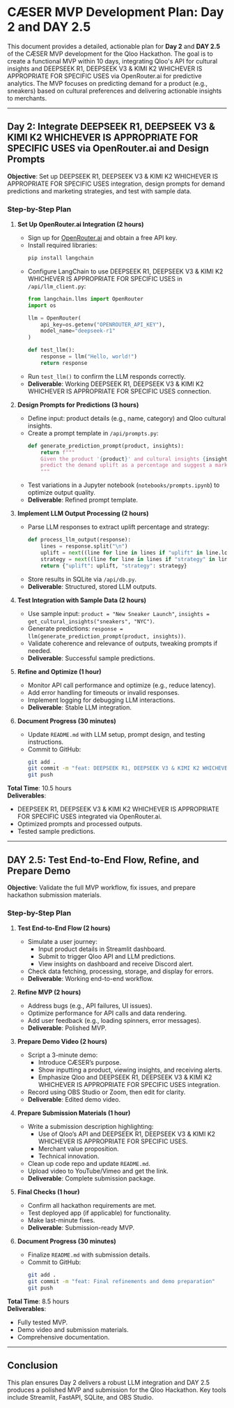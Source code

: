 # CÆSER MVP Development Plan: Day 2 and DAY 2.5

This document provides a detailed, actionable plan for **Day 2** and **DAY 2.5** of the CÆSER MVP development for the Qloo Hackathon. The goal is to create a functional MVP within 10 days, integrating Qloo's API for cultural insights and DEEPSEEK R1, DEEPSEEK V3 & KIMI K2 WHICHEVER IS APPROPRIATE FOR SPECIFIC USES via OpenRouter.ai for predictive analytics. The MVP focuses on predicting demand for a product (e.g., sneakers) based on cultural preferences and delivering actionable insights to merchants.

---

## Day 2: Integrate DEEPSEEK R1, DEEPSEEK V3 & KIMI K2 WHICHEVER IS APPROPRIATE FOR SPECIFIC USES via OpenRouter.ai and Design Prompts

**Objective**: Set up DEEPSEEK R1, DEEPSEEK V3 & KIMI K2 WHICHEVER IS APPROPRIATE FOR SPECIFIC USES integration, design prompts for demand predictions and marketing strategies, and test with sample data.

### Step-by-Step Plan

1. **Set Up OpenRouter.ai Integration (2 hours)**  
   - Sign up for [OpenRouter.ai](https://openrouter.ai) and obtain a free API key.  
   - Install required libraries:  
     ```bash
     pip install langchain
     ```  
   - Configure LangChain to use DEEPSEEK R1, DEEPSEEK V3 & KIMI K2 WHICHEVER IS APPROPRIATE FOR SPECIFIC USES in `/api/llm_client.py`:  
     ```python
     from langchain.llms import OpenRouter
     import os

     llm = OpenRouter(
         api_key=os.getenv("OPENROUTER_API_KEY"),
         model_name="deepseek-r1"
     )

     def test_llm():
         response = llm("Hello, world!")
         return response
     ```  
   - Run `test_llm()` to confirm the LLM responds correctly.  
   - **Deliverable**: Working DEEPSEEK R1, DEEPSEEK V3 & KIMI K2 WHICHEVER IS APPROPRIATE FOR SPECIFIC USES connection.

2. **Design Prompts for Predictions (3 hours)**  
   - Define input: product details (e.g., name, category) and Qloo cultural insights.  
   - Create a prompt template in `/api/prompts.py`:  
     ```python
     def generate_prediction_prompt(product, insights):
         return f"""
         Given the product '{product}' and cultural insights {insights},
         predict the demand uplift as a percentage and suggest a marketing strategy.
         """  
     ```  
   - Test variations in a Jupyter notebook (`notebooks/prompts.ipynb`) to optimize output quality.  
   - **Deliverable**: Refined prompt template.

3. **Implement LLM Output Processing (2 hours)**  
   - Parse LLM responses to extract uplift percentage and strategy:  
     ```python
     def process_llm_output(response):
         lines = response.split("\n")
         uplift = next((line for line in lines if "uplift" in line.lower()), "Unknown")
         strategy = next((line for line in lines if "strategy" in line.lower()), "Unknown")
         return {"uplift": uplift, "strategy": strategy}
     ```  
   - Store results in SQLite via `/api/db.py`.  
   - **Deliverable**: Structured, stored LLM outputs.

4. **Test Integration with Sample Data (2 hours)**  
   - Use sample input: `product = "New Sneaker Launch"`, `insights = get_cultural_insights("sneakers", "NYC")`.  
   - Generate predictions: `response = llm(generate_prediction_prompt(product, insights))`.  
   - Validate coherence and relevance of outputs, tweaking prompts if needed.  
   - **Deliverable**: Successful sample predictions.

5. **Refine and Optimize (1 hour)**  
   - Monitor API call performance and optimize (e.g., reduce latency).  
   - Add error handling for timeouts or invalid responses.  
   - Implement logging for debugging LLM interactions.  
   - **Deliverable**: Stable LLM integration.

6. **Document Progress (30 minutes)**  
   - Update `README.md` with LLM setup, prompt design, and testing instructions.  
   - Commit to GitHub:  
     ```bash
     git add .
     git commit -m "feat: DEEPSEEK R1, DEEPSEEK V3 & KIMI K2 WHICHEVER IS APPROPRIATE FOR SPECIFIC USES integration and prompt design"
     git push
     ```

**Total Time**: 10.5 hours  
**Deliverables**:  
- DEEPSEEK R1, DEEPSEEK V3 & KIMI K2 WHICHEVER IS APPROPRIATE FOR SPECIFIC USES integrated via OpenRouter.ai.  
- Optimized prompts and processed outputs.  
- Tested sample predictions.

---

## DAY 2.5: Test End-to-End Flow, Refine, and Prepare Demo

**Objective**: Validate the full MVP workflow, fix issues, and prepare hackathon submission materials.

### Step-by-Step Plan

1. **Test End-to-End Flow (2 hours)**  
   - Simulate a user journey:  
     - Input product details in Streamlit dashboard.  
     - Submit to trigger Qloo API and LLM predictions.  
     - View insights on dashboard and receive Discord alert.  
   - Check data fetching, processing, storage, and display for errors.  
   - **Deliverable**: Working end-to-end workflow.

2. **Refine MVP (2 hours)**  
   - Address bugs (e.g., API failures, UI issues).  
   - Optimize performance for API calls and data rendering.  
   - Add user feedback (e.g., loading spinners, error messages).  
   - **Deliverable**: Polished MVP.

3. **Prepare Demo Video (2 hours)**  
   - Script a 3-minute demo:  
     - Introduce CÆSER’s purpose.  
     - Show inputting a product, viewing insights, and receiving alerts.  
     - Emphasize Qloo and DEEPSEEK R1, DEEPSEEK V3 & KIMI K2 WHICHEVER IS APPROPRIATE FOR SPECIFIC USES integration.  
   - Record using OBS Studio or Zoom, then edit for clarity.  
   - **Deliverable**: Edited demo video.

4. **Prepare Submission Materials (1 hour)**  
   - Write a submission description highlighting:  
     - Use of Qloo’s API and DEEPSEEK R1, DEEPSEEK V3 & KIMI K2 WHICHEVER IS APPROPRIATE FOR SPECIFIC USES.  
     - Merchant value proposition.  
     - Technical innovation.  
   - Clean up code repo and update `README.md`.  
   - Upload video to YouTube/Vimeo and get the link.  
   - **Deliverable**: Complete submission package.

5. **Final Checks (1 hour)**  
   - Confirm all hackathon requirements are met.  
   - Test deployed app (if applicable) for functionality.  
   - Make last-minute fixes.  
   - **Deliverable**: Submission-ready MVP.

6. **Document Progress (30 minutes)**  
   - Finalize `README.md` with submission details.  
   - Commit to GitHub:  
     ```bash
     git add .
     git commit -m "feat: Final refinements and demo preparation"
     git push
     ```

**Total Time**: 8.5 hours  
**Deliverables**:  
- Fully tested MVP.  
- Demo video and submission materials.  
- Comprehensive documentation.

---

## Conclusion

This plan ensures Day 2 delivers a robust LLM integration and DAY 2.5 produces a polished MVP and submission for the Qloo Hackathon. Key tools include Streamlit, FastAPI, SQLite, and OBS Studio.